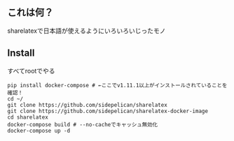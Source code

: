 
## これは何？
sharelatexで日本語が使えるようにいろいろいじったモノ

## Install
すべてrootでやる

```
pip install docker-compose # ←ここでv1.11.1以上がインストールされていることを確認！
cd ~/
git clone https://github.com/sidepelican/sharelatex
git clone https://github.com/sidepelican/sharelatex-docker-image
cd sharelatex
docker-compose build # --no-cacheでキャッシュ無効化
docker-compose up -d
```

